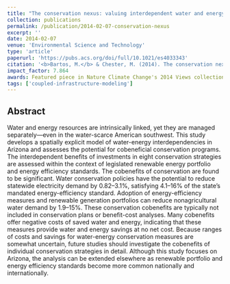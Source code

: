 ```yaml
---
title: "The conservation nexus: valuing interdependent water and energy savings in Arizona"
collection: publications
permalink: /publication/2014-02-07-conservation-nexus
excerpt: ''
date: 2014-02-07
venue: 'Environmental Science and Technology'
type: 'article'
paperurl: 'https://pubs.acs.org/doi/full/10.1021/es4033343'
citation: '<b>Bartos, M.</b> & Chester, M. (2014). The conservation nexus: valuing interdependent water and energy savings in Arizona. <i>Environmental Science & Technology</i>, 48(4), 2139–2149. doi:10.1021/es4033343'
impact_factor: 7.864
awards: Featured piece in Nature Climate Change's 2014 Views collection, Water-energy Nexus: Assessing Integrated Systems
tags: ['coupled-infrastructure-modeling']
---
```


## Abstract

Water and energy resources are intrinsically linked, yet they are managed separately—even in the water-scarce American southwest. This study develops a spatially explicit model of water-energy interdependencies in Arizona and assesses the potential for cobeneficial conservation programs. The interdependent benefits of investments in eight conservation strategies are assessed within the context of legislated renewable energy portfolio and energy efficiency standards. The cobenefits of conservation are found to be significant. Water conservation policies have the potential to reduce statewide electricity demand by 0.82–3.1%, satisfying 4.1–16% of the state’s mandated energy-efficiency standard. Adoption of energy-efficiency measures and renewable generation portfolios can reduce nonagricultural water demand by 1.9–15%. These conservation cobenefits are typically not included in conservation plans or benefit-cost analyses. Many cobenefits offer negative costs of saved water and energy, indicating that these measures provide water and energy savings at no net cost. Because ranges of costs and savings for water-energy conservation measures are somewhat uncertain, future studies should investigate the cobenefits of individual conservation strategies in detail. Although this study focuses on Arizona, the analysis can be extended elsewhere as renewable portfolio and energy efficiency standards become more common nationally and internationally.
